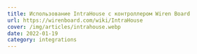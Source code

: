 ```yaml
---
title: Использование IntraHouse с контроллером Wiren Board
url: https://wirenboard.com/wiki/IntraHouse
cover: /img/articles/intrahouse.webp
date: 2022-01-19
category: integrations
---
```

